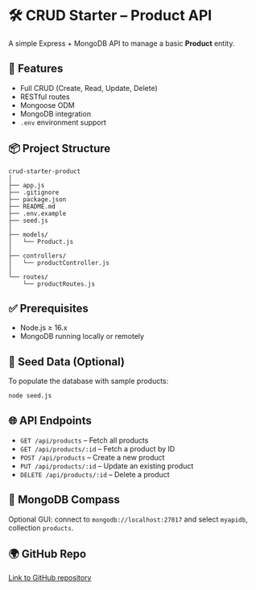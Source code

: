 # 🛠️ CRUD Starter – Product API

A simple Express + MongoDB API to manage a basic **Product** entity.

## 🚀 Features

- Full CRUD (Create, Read, Update, Delete)
- RESTful routes
- Mongoose ODM
- MongoDB integration
- `.env` environment support

## 📦 Project Structure

```
crud-starter-product
│
├── app.js
├── .gitignore
├── package.json
├── README.md
├── .env.example
├── seed.js
│
├── models/
│   └── Product.js
│
├── controllers/
│   └── productController.js
│
└── routes/
    └── productRoutes.js
```

## ✅ Prerequisites

- Node.js ≥ 16.x
- MongoDB running locally or remotely

## 🧪 Seed Data (Optional)

To populate the database with sample products:

```bash
node seed.js
```

## 🌐 API Endpoints

- `GET /api/products` – Fetch all products
- `GET /api/products/:id` – Fetch a product by ID
- `POST /api/products` – Create a new product
- `PUT /api/products/:id` – Update an existing product
- `DELETE /api/products/:id` – Delete a product

## 🧭 MongoDB Compass

Optional GUI: connect to `mongodb://localhost:27017` and select `myapidb`, collection `products`.

## 🌍 GitHub Repo

[Link to GitHub repository](https://github.com/jocke0406/crud-starter-product)
